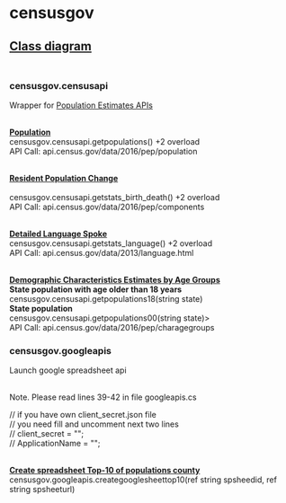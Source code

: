 <div>
<h1>censusgov</h1>

<h2><a href='http://take.ms/CJRyt' target='blank'>Class diagram</a><br/><br/></h2>

<h3>censusgov.censusapi</h3>
Wrapper for <a href='https://www.census.gov/data/developers/data-sets/popest-popproj/popest.html'>Population Estimates APIs</a><br/><br/>

<b><u>Population</u></b><br/>
censusgov.censusapi.getpopulations() +2 overload<br/>
API Call: api.census.gov/data/2016/pep/population<br/><br/>

<b><u>Resident Population Change</u></b><br/><br/>
censusgov.censusapi.getstats_birth_death() +2 overload<br/>
API Call: api.census.gov/data/2016/pep/components<br/><br/>

<b><u>Detailed Language Spoke</u></b><br/>
censusgov.censusapi.getstats_language() +2 overload<br/>
API Call: api.census.gov/data/2013/language.html<br/><br/>


<b><u>Demographic Characteristics Estimates by Age Groups</u></b><br/>
<b>State population with age older than 18 years</b><br/>
censusgov.censusapi.getpopulations18(string state)<br/>
<b>State population</b><br/>
censusgov.censusapi.getpopulations00(string state)><br/>
API Call: api.census.gov/data/2016/pep/charagegroups<br/>

<h3>censusgov.googleapis</h3>
Launch google spreadsheet api<br/><br/>

Note. Please read lines 39-42 in file googleapis.cs<br/>
<div>
// if you have own client_secret.json file<br/>
// you need fill and uncomment next two lines<br/>
// client_secret = "<path to own client_secret.json file>";<br/>
// ApplicationName = "<own application name>";<br/>
</div>
<br/>

<b><u>Create spreadsheet Top-10 of populations county</u></b><br/>
censusgov.googleapis.creategooglesheettop10(ref string spsheedid, ref string spsheeturl)

</div>
